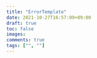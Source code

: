 ```yaml
---
title: "ErrorTemplate"
date: 2021-10-27T16:57:09+09:00
draft: true
toc: false
images:
comments: true
tags: ["", ""]
---
```


<!----------------------- ↓記事設計↓ ----------------------->


  <!-- 伝えたいこと -->

  <!-- ①掛け合わせ3つの狙うキーワード -->
  
  <!-- ②読者像・読者の理解レベル -->
    
  <!-- ③読者の悩み -->

  <!-- ④悩みが解決する条件 -->

  <!-- ⑤悩みの解決策 -->

  <!-- ⑥記事を読むメリット -->

  <!-- ⑦記事の信頼性 -->


<!----------------------- ↑記事設計↑ ----------------------->


<!----------------------- ↓記事内容↓ ----------------------->

 <!-- エラーがでる直前までしていたこと -->

 <!-- エラー本文 -->

 <!-- エラー文軽く翻訳 -->

<!-- バージョン -->

 <!-- エラー文要約 -->

 <!-- 解決策 -->

 <!-- なぜエラーが起きたのか -->

 <!-- 参照URL -->

<!----------------------- ↑記事内容↑ ----------------------->
